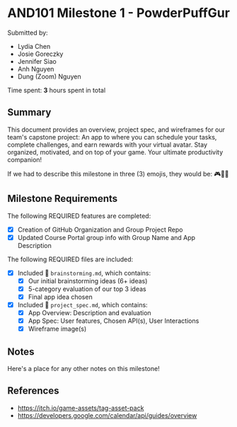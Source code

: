 <!-- (This is a comment) INSTRUCTIONS: Go through this page and fill out any **bolded** entries with their correct values.-->

# AND101 Milestone 1 - **PowderPuffGur**

Submitted by:
- Lydia Chen
- Josie Goreczky
- Jennifer Siao
- Anh Nguyen
- Dung (Zoom) Nguyen

Time spent: **3** hours spent in total

## Summary

This document provides an overview, project spec, and wireframes for our team's capstone project: An app to where you can schedule your tasks, complete challenges, and earn rewards with your virtual avatar. Stay organized, motivated, and on top of your game. Your ultimate productivity companion!

If we had to describe this milestone in three (3) emojis, they would be: 🎮📑✨

## Milestone Requirements

<!-- Please be sure to change the [ ] to [x] for any features you completed.  If a feature is not checked [x], you might miss the points for that item! -->

The following REQUIRED features are completed:

- [x] Creation of GitHub Organization and Group Project Repo
- [x] Updated Course Portal group info with Group Name and App Description

The following REQUIRED files are included:

- [X] Included 📄 `brainstorming.md`, which contains:
  - [X] Our initial brainstorming ideas (6+ ideas)
  - [X] 5-category evaluation of our top 3 ideas
  - [X] Final app idea chosen
- [X] Included 📄 `project_spec.md`, which contains:
  - [X] App Overview: Description and evaluation
  - [X] App Spec: User features, Chosen API(s), User Interactions
  - [X] Wireframe image(s)

## Notes

Here's a place for any other notes on this milestone!

## References
- https://itch.io/game-assets/tag-asset-pack
- https://developers.google.com/calendar/api/guides/overview
